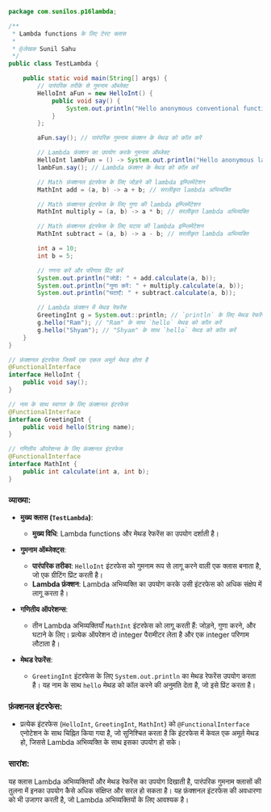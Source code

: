 
```java
package com.sunilos.p16lambda;

/**
 * Lambda functions के लिए टेस्ट क्लास
 * 
 * @लेखक Sunil Sahu
 */
public class TestLambda {

    public static void main(String[] args) {
        // पारंपरिक तरीके से गुमनाम ऑब्जेक्ट
        HelloInt aFun = new HelloInt() {
            public void say() {
                System.out.println("Hello anonymous conventional function");
            }
        };

        aFun.say(); // पारंपरिक गुमनाम फ़ंक्शन के मेथड को कॉल करें

        // Lambda फ़ंक्शन का उपयोग करके गुमनाम ऑब्जेक्ट
        HelloInt lambFun = () -> System.out.println("Hello anonymous lambda function");
        lambFun.say(); // Lambda फ़ंक्शन के मेथड को कॉल करें

        // Math फ़ंक्शनल इंटरफेस के लिए जोड़ने की lambda इम्प्लिमेंटेशन
        MathInt add = (a, b) -> a + b; // सरलीकृत lambda अभिव्यक्ति

        // Math फ़ंक्शनल इंटरफेस के लिए गुणा की lambda इम्प्लिमेंटेशन
        MathInt multiply = (a, b) -> a * b; // सरलीकृत lambda अभिव्यक्ति

        // Math फ़ंक्शनल इंटरफेस के लिए घटाव की lambda इम्प्लिमेंटेशन
        MathInt subtract = (a, b) -> a - b; // सरलीकृत lambda अभिव्यक्ति

        int a = 10;
        int b = 5;

        // गणना करें और परिणाम प्रिंट करें
        System.out.println("जोड़ें: " + add.calculate(a, b));
        System.out.println("गुणा करें: " + multiply.calculate(a, b));
        System.out.println("घटाएँ: " + subtract.calculate(a, b));

        // Lambda फ़ंक्शन में मेथड रेफरेंस
        GreetingInt g = System.out::println; // `println` के लिए मेथड रेफरेंस
        g.hello("Ram"); // "Ram" के साथ `hello` मेथड को कॉल करें
        g.hello("Shyam"); // "Shyam" के साथ `hello` मेथड को कॉल करें
    }
}

// फ़ंक्शनल इंटरफेस जिसमें एक एकल अमूर्त मेथड होता है
@FunctionalInterface
interface HelloInt {
    public void say();
}

// नाम के साथ स्वागत के लिए फ़ंक्शनल इंटरफेस
@FunctionalInterface
interface GreetingInt {
    public void hello(String name);
}

// गणितीय ऑपरेशन्स के लिए फ़ंक्शनल इंटरफेस
@FunctionalInterface
interface MathInt {
    public int calculate(int a, int b);
}
```

### व्याख्या:

- **मुख्य क्लास (`TestLambda`)**:
  - **मुख्य विधि**: Lambda functions और मेथड रेफरेंस का उपयोग दर्शाती है।

- **गुमनाम ऑब्जेक्ट्स**:
  - **पारंपरिक तरीका**: `HelloInt` इंटरफेस को गुमनाम रूप से लागू करने वाली एक क्लास बनाता है, जो एक ग्रीटिंग प्रिंट करती है।
  - **Lambda फ़ंक्शन**: Lambda अभिव्यक्ति का उपयोग करके उसी इंटरफेस को अधिक संक्षेप में लागू करता है।

- **गणितीय ऑपरेशन्स**:
  - तीन Lambda अभिव्यक्तियाँ `MathInt` इंटरफेस को लागू करती हैं: जोड़ने, गुणा करने, और घटाने के लिए। प्रत्येक ऑपरेशन दो integer पैरामीटर लेता है और एक integer परिणाम लौटाता है।

- **मेथड रेफरेंस**:
  - `GreetingInt` इंटरफेस के लिए `System.out.println` का मेथड रेफरेंस उपयोग करता है। यह नाम के साथ `hello` मेथड को कॉल करने की अनुमति देता है, जो इसे प्रिंट करता है।

### फ़ंक्शनल इंटरफेस:
- प्रत्येक इंटरफेस (`HelloInt`, `GreetingInt`, `MathInt`) को `@FunctionalInterface` एनोटेशन के साथ चिह्नित किया गया है, जो सुनिश्चित करता है कि इंटरफेस में केवल एक अमूर्त मेथड हो, जिससे Lambda अभिव्यक्ति के साथ इसका उपयोग हो सके।

### सारांश:
यह क्लास Lambda अभिव्यक्तियों और मेथड रेफरेंस का उपयोग दिखाती है, पारंपरिक गुमनाम क्लासों की तुलना में इनका उपयोग कैसे अधिक संक्षिप्त और सरल हो सकता है। यह फ़ंक्शनल इंटरफेस की अवधारणा को भी उजागर करती है, जो Lambda अभिव्यक्तियों के लिए आवश्यक है।
